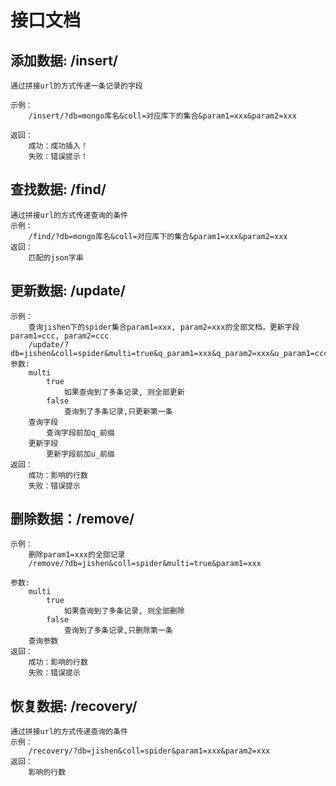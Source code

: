 # 接口文档
    
## 添加数据: /insert/

    通过拼接url的方式传递一条记录的字段
    
    示例：
        /insert/?db=mongo库名&coll=对应库下的集合&param1=xxx&param2=xxx
        
    返回：
        成功：成功插入！
        失败：错误提示！
        
        
## 查找数据: /find/
    
    通过拼接url的方式传递查询的条件
    示例：
        /find/?db=mongo库名&coll=对应库下的集合&param1=xxx&param2=xxx
    返回：
        匹配的json字串
        
        
## 更新数据: /update/

    示例：
        查询jishen下的spider集合param1=xxx, param2=xxx的全部文档，更新字段param1=ccc, param2=ccc
        /update/?db=jishen&coll=spider&multi=true&q_param1=xxx&q_param2=xxx&u_param1=ccc&u_param2=ccc
    参数: 
        multi
            true 
                如果查询到了多条记录, 则全部更新
            false
                查询到了多条记录,只更新第一条
        查询字段
            查询字段前加q_前缀
        更新字段     
            更新字段前加u_前缀
    返回：
        成功：影响的行数
        失败：错误提示
    

## 删除数据：/remove/
    
    示例：
        删除param1=xxx的全部记录
        /remove/?db=jishen&coll=spider&multi=true&param1=xxx
        
    参数: 
        multi
            true 
                如果查询到了多条记录, 则全部删除
            false
                查询到了多条记录,只删除第一条
        查询参数
    返回：
        成功：影响的行数
        失败：错误提示        
  
    
## 恢复数据: /recovery/
    
    通过拼接url的方式传递查询的条件
    示例：
        /recovery/?db=jishen&coll=spider&param1=xxx&param2=xxx
    返回：
        影响的行数
        
        

